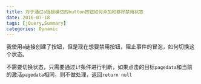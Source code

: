 ```yaml
---
title: 对于通过a链接模仿的button按钮如何添加和移除禁用状态
date: 2016-07-18
tags: [jQuery,Summary]
categories: Dynamic
---
```


我使用`a`链接创建了按钮，但是现在想要禁用按钮，阻止事件的冒泡，如何切换这个状态。

不需要切换状态，只需要通过`if`条件进行判断，如果点击的目标`pagedata`和当前的激活`pagedata`相同，则不做处理，返回`return null`